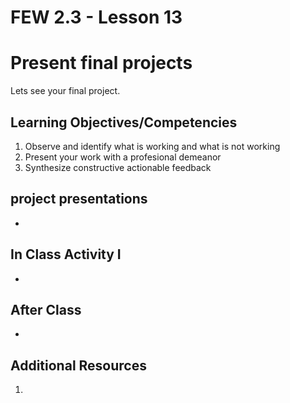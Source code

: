 # FEW 2.3 - Lesson 13

# Present final projects 

Lets see your final project. 

## Learning Objectives/Competencies

1. Observe and identify what is working and what is not working 
1. Present your work with a profesional demeanor
1. Synthesize constructive actionable feedback

## project presentations

- 

## In Class Activity I

- 

## After Class

- 

## Additional Resources

1. 
